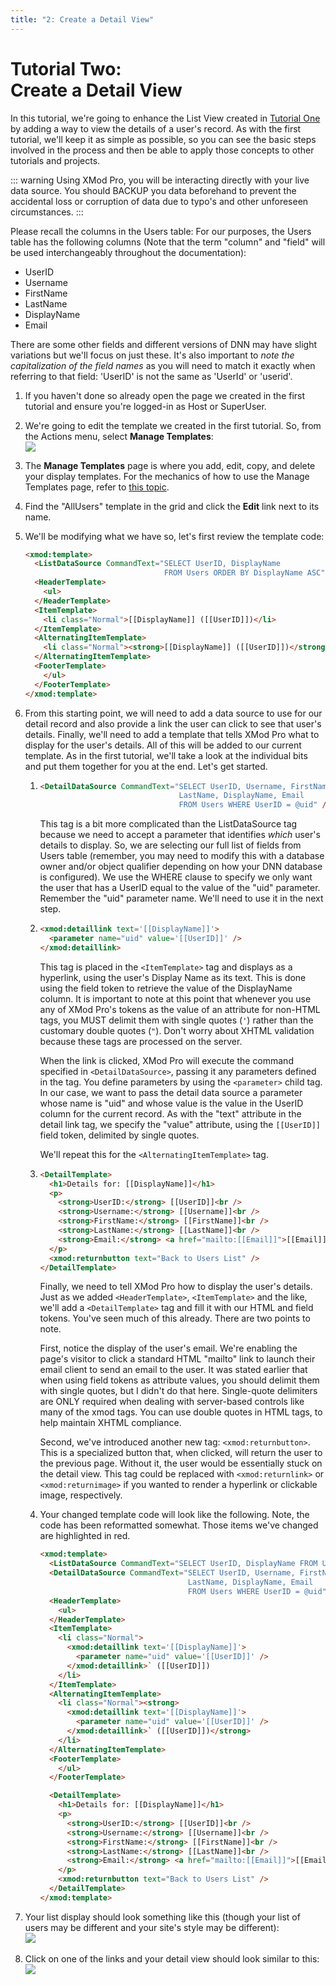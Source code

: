 ```yaml
---
title: "2: Create a Detail View"
---
```

# Tutorial Two: <br> Create a Detail View

In this tutorial, we're going to enhance the List View created in [Tutorial One](1_listing-users.md) by adding a way to view the details of a user's record. As with the first tutorial, we'll keep it as simple as possible, so you can see the basic steps involved in the process and then be able to apply those concepts to other tutorials and projects.

::: warning
Using XMod Pro, you will be interacting directly with your live data source. You should BACKUP you data beforehand to prevent the accidental loss or corruption of data due to typo's and other unforeseen circumstances.
:::

Please recall the columns in the Users table: For our purposes, the Users table has the following columns (Note that the term "column" and "field" will be used interchangeably throughout the documentation): 

*   UserID
*   Username
*   FirstName
*   LastName
*   DisplayName
*   Email

There are some other fields and different versions of DNN may have slight variations but we'll focus on just these. It's also important to _note the capitalization of the field names_ as you will need to match it exactly when referring to that field: 'UserID' is not the same as 'UserId' or 'userid'.

1.  If you haven't done so already open the page we created in the first tutorial and ensure you're logged-in as Host or SuperUser.
2.  We're going to edit the template we created in the first tutorial. So, from the Actions menu, select **Manage Templates**:  
    ![](../img/ActionMenu_ManageTemplates.png)
3.  The **Manage Templates** page is where you add, edit, copy, and delete your display templates. For the mechanics of how to use the Manage Templates page, refer to [this topic](../manage-templates.md).
4.  Find the "AllUsers" template in the grid and click the **Edit** link next to its name.
5.  We'll be modifying what we have so, let's first review the template code:  
    ```html
    <xmod:template>  
      <ListDataSource CommandText="SELECT UserID, DisplayName 
                                   FROM Users ORDER BY DisplayName ASC" />  
      <HeaderTemplate>  
        <ul>  
      </HeaderTemplate>  
      <ItemTemplate>  
        <li class="Normal">[[DisplayName]] ([[UserID]])</li>  
      </ItemTemplate>  
      <AlternatingItemTemplate>  
        <li class="Normal"><strong>[[DisplayName]] ([[UserID]])</strong></li>  
      </AlternatingItemTemplate>  
      <FooterTemplate>  
        </ul>  
      </FooterTemplate>  
    </xmod:template>
    ```
6.  From this starting point, we will need to add a data source to use for our detail record and also provide a link the user can click to see that user's details. Finally, we'll need to add a template that tells XMod Pro what to display for the user's details. All of this will be added to our current template. As in the first tutorial, we'll take a look at the individual bits and put them together for you at the end. Let's get started.
    1.  ``` html
        <DetailDataSource CommandText="SELECT UserID, Username, FirstName,
                                       LastName, DisplayName, Email  
                                       FROM Users WHERE UserID = @uid" />
        ```
        This tag is a bit more complicated than the ListDataSource tag because we need to accept a parameter that identifies _which_ user's details to display. So, we are selecting our full list of fields from Users table (remember, you may need to modify this with a database owner and/or object qualifier depending on how your DNN database is configured). We use the WHERE clause to specify we only want the user that has a UserID equal to the value of the "uid" parameter. Remember the "uid" parameter name. We'll need to use it in the next step.  

    2.  ``` html
        <xmod:detaillink text='[[DisplayName]]'>
          <parameter name="uid" value='[[UserID]]' />
        </xmod:detaillink>
        ```
        This tag is placed in the `<ItemTemplate>` tag and displays as a hyperlink, using the user's Display Name as its text. This is done using the field token to retrieve the value of the DisplayName column. It is important to note at this point that whenever you use any of XMod Pro's tokens as the value of an attribute for non-HTML tags, you MUST delimit them with single quotes (`'`) rather than the customary double quotes (`"`). Don't worry about XHTML validation because these tags are processed on the server.  

        When the link is clicked, XMod Pro will execute the command specified in `<DetailDataSource>`, passing it any parameters defined in the tag. You define parameters by using the `<parameter>` child tag. In our case, we want to pass the detail data source a parameter whose name is "uid" and whose value is the value in the UserID column for the current record. As with the "text" attribute in the detail link tag, we specify the "value" attribute, using the `[[UserID]]` field token, delimited by single quotes.  

        We'll repeat this for the `<AlternatingItemTemplate>` tag.  

    3.  ``` html
        <DetailTemplate>
          <h1>Details for: [[DisplayName]]</h1>  
          <p>  
            <strong>UserID:</strong> [[UserID]]<br />  
            <strong>Username:</strong> [[Username]]<br />  
            <strong>FirstName:</strong> [[FirstName]]<br />  
            <strong>LastName:</strong> [[LastName]]<br />  
            <strong>Email:</strong> <a href="mailto:[[Email]]">[[Email]]</a>  
          </p>  
          <xmod:returnbutton text="Back to Users List" />
        </DetailTemplate>
        ```
        Finally, we need to tell XMod Pro how to display the user's details. Just as we added `<HeaderTemplate>`, `<ItemTemplate>` and the like, we'll add a `<DetailTemplate>` tag and fill it with our HTML and field tokens. You've seen much of this already. There are two points to note.  

        First, notice the display of the user's email. We're enabling the page's visitor to click a standard HTML "mailto" link to launch their email client to send an email to the user. It was stated earlier that when using field tokens as attribute values, you should delimit them with single quotes, but I didn't do that here. Single-quote delimiters are ONLY required when dealing with server-based controls like many of the xmod tags. You can use double quotes in HTML tags, to help maintain XHTML compliance.  

        Second, we've introduced another new tag: `<xmod:returnbutton>`. This is a specialized button that, when clicked, will return the user to the previous page. Without it, the user would be essentially stuck on the detail view. This tag could be replaced with `<xmod:returnlink>` or `<xmod:returnimage>` if you wanted to render a hyperlink or clickable image, respectively.  

    4.  Your changed template code will look like the following. Note, the code has been reformatted somewhat. Those items we've changed are highlighted in red.  
        ```html
        <xmod:template>  
          <ListDataSource CommandText="SELECT UserID, DisplayName FROM Users ORDER BY DisplayName ASC" />  
          <DetailDataSource CommandText="SELECT UserID, Username, FirstName,
                                         LastName, DisplayName, Email
                                         FROM Users WHERE UserID = @uid" />
          <HeaderTemplate>  
            <ul>  
          </HeaderTemplate>  
          <ItemTemplate>  
            <li class="Normal">
              <xmod:detaillink text='[[DisplayName]]'>
                <parameter name="uid" value='[[UserID]]' />
              </xmod:detaillink>` ([[UserID]])  
            </li>  
          </ItemTemplate>  
          <AlternatingItemTemplate>  
            <li class="Normal"><strong>  
              <xmod:detaillink text='[[DisplayName]]'>
                <parameter name="uid" value='[[UserID]]' />
              </xmod:detaillink>` ([[UserID]])</strong>  
            </li>  
          </AlternatingItemTemplate>  
          <FooterTemplate>  
            </ul>  
          </FooterTemplate>  
        
          <DetailTemplate>
            <h1>Details for: [[DisplayName]]</h1>
            <p>
              <strong>UserID:</strong> [[UserID]]<br />
              <strong>Username:</strong> [[Username]]<br />
              <strong>FirstName:</strong> [[FirstName]]<br />
              <strong>LastName:</strong> [[LastName]]<br />
              <strong>Email:</strong> <a href="mailto:[[Email]]">[[Email]]</a>
            </p>
            <xmod:returnbutton text="Back to Users List" />
          </DetailTemplate>
        </xmod:template>
        ```

7.  Your list display should look something like this (though your list of users may be different and your site's style may be different):  
    ![](./Walkthrough2_AllUsersListView.png) 
8.  Click on one of the links and your detail view should look similar to this:  
    ![](./Walkthrough2_DetailView.png)